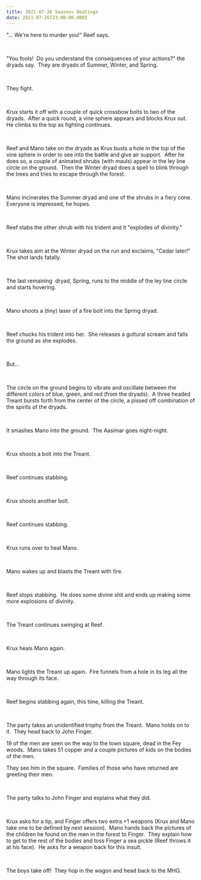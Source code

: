 ```yaml
---
title: 2021-07-26 Seasons Beatings
date: 2021-07-26T23:00:00.000Z
---
```

<!--StartFragment-->

"… We're here to murder you!" Reef says.

 

"You fools!  Do you understand the consequences of your actions?" the dryads say.  They are dryads of Summer, Winter, and Spring.

 

They fight.

 

Krux starts it off with a couple of quick crossbow bolts to two of the dryads.  After a quick round, a vine sphere appears and blocks Krux out.  He climbs to the top as fighting continues. 

 

Reef and Mano take on the dryads as Krux busts a hole in the top of the vine sphere in order to see into the battle and give air support.  After he does so, a couple of animated shrubs (with mauls) appear in the ley line circle on the ground.  Then the Winter dryad does a spell to blink through the trees and tries to escape through the forest. 

 

Mano incinerates the Summer dryad and one of the shrubs in a fiery cone.  Everyone is impressed, he hopes.

 

Reef stabs the other shrub with his trident and it "explodes of divinity."

 

Krux takes aim at the Winter dryad on the run and exclaims, "Cedar later!"  The shot lands fatally.

 

The last remaining  dryad, Spring, runs to the middle of the ley line circle and starts hovering.

 

Mano shoots a (tiny) laser of a fire bolt into the Spring dryad.

 

Reef chucks his trident into her.  She releases a guttural scream and falls the ground as she explodes.

 

But…

 

The circle on the ground begins to vibrate and oscillate between the different colors of blue, green, and red (from the dryads).  A three headed Treant bursts forth from the center of the circle, a pissed off combination of the spirits of the dryads.

 

It smashes Mano into the ground.  The Aasimar goes night-night.

 

Krux shoots a bolt into the Treant.

 

Reef continues stabbing.

 

Krux shoots another bolt.

 

Reef continues stabbing.

 

Krux runs over to heal Mano.

 

Mano wakes up and blasts the Treant with fire.

 

Reef stops stabbing.  He does some divine shit and ends up making some more explosions of divinity.

 

The Treant continues swinging at Reef.

 

Krux heals Mano again.

 

Mano lights the Treant up again.  Fire funnels from a hole in its leg all the way through its face.

 

Reef begins stabbing again, this time, killing the Treant.

 

The party takes an unidentified trophy from the Treant.  Mano holds on to it.  They head back to John Finger. 

19 of the men are seen on the way to the town square, dead in the Fey woods.  Mano takes 51 copper and a couple pictures of kids on the bodies of the men.

They see him in the square.  Families of those who have returned are greeting their men.

 

The party talks to John Finger and explains what they did. 

 

Krux asks for a tip, and Finger offers two extra +1 weapons (Krux and Mano take one to be defined by next session).  Mano hands back the pictures of the children he found on the men in the forest to Finger.  They explain how to get to the rest of the bodies and toss Finger a sea pickle (Reef throws it at his face).  He asks for a weapon back for this insult. 

 

The boys take off!  They hop in the wagon and head back to the MHG.

<!--EndFragment-->